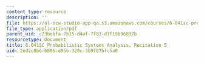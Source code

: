 ```yaml
---
content_type: resource
description: ''
file: https://ol-ocw-studio-app-qa.s3.amazonaws.com/courses/6-041sc-probabilistic-systems-analysis-and-applied-probability-fall-2013/2ed2c8b66806d95b328c3b9f87bfc5a0_MIT6_041SCF13_rec05.pdf
file_type: application/pdf
parent_uid: c23bebfa-7b15-d4af-7f83-d7f19b96837b
resourcetype: Document
title: 6.041SC Probabilistic Systems Analysis, Recitation 5
uid: 2ed2c8b6-6806-d95b-328c-3b9f87bfc5a0
---
```

